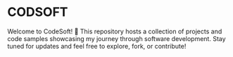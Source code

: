 # CODSOFT
Welcome to CodeSoft! 🚀  This repository hosts a collection of projects and code samples showcasing my journey through software development. Stay tuned for updates and feel free to explore, fork, or contribute!
